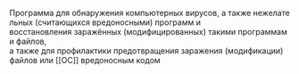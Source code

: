 Программа для обнаружения компьютерных вирусов, а также нежелательных (считающихся вредоносными) программ и 
восстановления заражённых (модифицированных) такими программами файлов, 
а также для профилактики предотвращения заражения (модификации) файлов или [[ОС]] вредоносным кодом